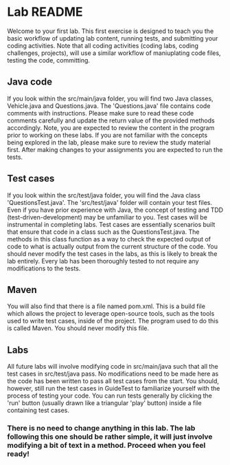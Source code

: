 # Lab README
Welcome to your first lab. This first exercise is designed to teach you the basic workflow of updating lab content, running tests, and submitting your coding activities. Note that all coding activities (coding labs, coding challenges, projects), will use a similar workflow of maniuplating code files, testing the code, committing.

## Java code
If you look within the src/main/java folder, you will find two Java classes, Vehicle.java and Questions.java. The 'Questions.java' file contains code comments with instructions. Please make sure to read these code comments carefully and update the return value of the provided methods accordingly. Note, you are expected to review the content in the program prior to working on these labs. If you are not familiar with the concepts being explored in the lab, please make sure to review the study material first. After making changes to your assignments you are expected to run the tests.

## Test cases
If you look within the src/test/java folder, you will find the Java class 'QuestionsTest.java'. The 'src/test/java' folder will contain your test files. Even if you have prior experience with Java, the concept of testing and TDD (test-driven-development) may be unfamiliar to you. Test cases will be instrumental in completing labs. Test cases are essentially scenarios built that ensure that code in a class such as the QuestionsTest.java. The methods in this class function as a way to check the expected output of code to what is actually output from the current structure of the code. You should never modify the test cases in the labs, as this is likely to break the lab entirely. Every lab has been thoroughly tested to not require any modifications to the tests.

## Maven
You will also find that there is a file named pom.xml. This is a build file which allows the project to leverage open-source tools, such as the tools used to write test cases, inside of the project. The program used to do this is called Maven. You should never modify this file.

## Labs
All future labs will involve modifying code in src/main/java such that all the test cases in src/test/java pass. No modifications need to be made here as the code has been written to pass all test cases from the start. You should, however, still run the test cases in GuideTest to familiarize yourself with the process of testing your code. You can run tests generally by clicking the 'run' button (usually drawn like a triangular 'play' button) inside a file containing test cases.

### There is no need to change anything in this lab. The lab following this one should be rather simple, it will just involve modifying a bit of text in a method. Proceed when you feel ready!
